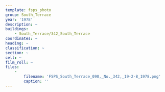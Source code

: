 ```yaml
---
template: fsps_photo
group: South_Terrace
year: '1978'
description: ~
buildings:
    - South_Terrace/342_South_Terrace
coordinates: ~
heading: ~
classification: ~
section: ~
cell: ~
film_roll: ~
files:
    -
        filename: 'FSPS_South_Terrace_090,_No._342,_19-2-B_1978.png'
        caption: ''
---
```

